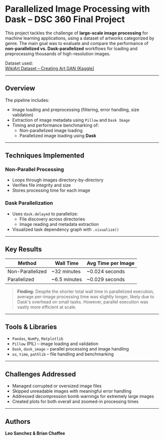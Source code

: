 # Parallelized Image Processing with Dask – DSC 360 Final Project

This project tackles the challenge of **large-scale image processing** for machine learning applications, using a dataset of artworks categorized by genre. The main goal was to evaluate and compare the performance of **non-parallelized vs. Dask-parallelized** workflows for loading and preprocessing thousands of high-resolution images.

Dataset used:  
[WikiArt Dataset – Creating Art GAN (Kaggle)](https://www.kaggle.com/datasets/ipythonx/wikiart-gangogh-creating-art-gan)

---

## Overview

The pipeline includes:
- Image loading and preprocessing (filtering, error handling, size validation)
- Extraction of image metadata using `Pillow` and `Dask Image`
- Timing and performance benchmarking of:
  - Non-parallelized image loading
  - Parallelized image loading using **Dask**

---

##  Techniques Implemented

### Non-Parallel Processing
- Loops through images directory-by-directory
- Verifies file integrity and size
- Stores processing time for each image

### Dask Parallelization
- Uses `dask.delayed` to parallelize:
  - File discovery across directories
  - Image reading and metadata extraction
- Visualized task dependency graph with `.visualize()`

---

## Key Results

| Method            | Wall Time        | Avg Time per Image |
|------------------|------------------|---------------------|
| Non-Parallelized | ~32 minutes      | ~0.024 seconds      |
| Parallelized      | ~6.5 minutes     | ~0.029 seconds      |

> **Finding:** Despite the shorter total wall time in parallelized execution, average per-image processing time was slightly longer, likely due to Dask's overhead on small tasks. However, parallel execution was vastly more efficient at scale.

---

## Tools & Libraries

- `Pandas`, `NumPy`, `Matplotlib`
- `Pillow` (PIL) – image loading and validation
- `Dask`, `dask_image` – parallel processing and image handling
- `os`, `time`, `pathlib` – file handling and benchmarking

---

## Challenges Addressed

- Managed corrupted or oversized image files
- Skipped unreadable images with meaningful error handling
- Addressed decompression bomb warnings for extremely large images
- Created plots for both overall and zoomed-in processing times

---

## Authors

**Leo Sanchez & Brian Chaffee** 
